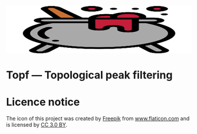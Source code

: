  <img src="topf.svg" width="100%" height="128" />

# Topf &mdash; Topological peak filtering

# Licence notice

The icon of this project was created by <a href="http://www.freepik.com"
title="Freepik">Freepik</a> from <a href="https://www.flaticon.com/"
title="Flaticon">www.flaticon.com</a> and is licensed by <a
href="http://creativecommons.org/licenses/by/3.0/" title="Creative
Commons BY 3.0" target="_blank">CC 3.0 BY</a>.

